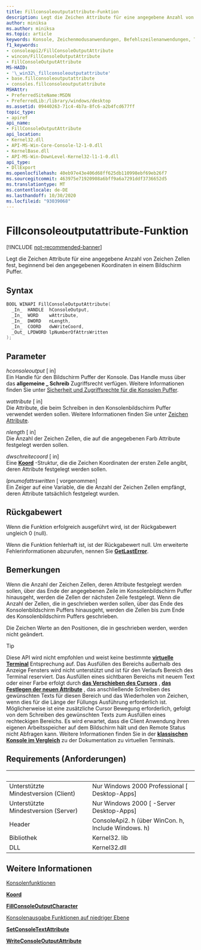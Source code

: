 ```yaml
---
title: Fillconsoleoutputattribute-Funktion
description: Legt die Zeichen Attribute für eine angegebene Anzahl von Zeichen Zellen fest, beginnend bei den angegebenen Koordinaten in einem Bildschirm Puffer.
author: miniksa
ms.author: miniksa
ms.topic: article
keywords: Konsole, Zeichenmodusanwendungen, Befehlszeilenanwendungen, Terminalanwendungen, Konsolen-API
f1_keywords:
- consoleapi2/FillConsoleOutputAttribute
- wincon/FillConsoleOutputAttribute
- FillConsoleOutputAttribute
MS-HAID:
- '\_win32\_fillconsoleoutputattribute'
- base.fillconsoleoutputattribute
- consoles.fillconsoleoutputattribute
MSHAttr:
- PreferredSiteName:MSDN
- PreferredLib:/library/windows/desktop
ms.assetid: 09440263-71c4-4b7a-8fc6-a2b4fcd677ff
topic_type:
- apiref
api_name:
- FillConsoleOutputAttribute
api_location:
- Kernel32.dll
- API-MS-Win-Core-Console-l2-1-0.dll
- KernelBase.dll
- API-MS-Win-DownLevel-Kernel32-l1-1-0.dll
api_type:
- DllExport
ms.openlocfilehash: 40eb97e43e406d68ff625db110998ebf69eb26f7
ms.sourcegitcommit: 463975e71920908a6bff9a6a7291ddf3736652d5
ms.translationtype: MT
ms.contentlocale: de-DE
ms.lasthandoff: 10/30/2020
ms.locfileid: "93039068"
---
```

# <a name="fillconsoleoutputattribute-function"></a>Fillconsoleoutputattribute-Funktion

[!INCLUDE [not-recommended-banner](./includes/not-recommended-banner.md)]

Legt die Zeichen Attribute für eine angegebene Anzahl von Zeichen Zellen fest, beginnend bei den angegebenen Koordinaten in einem Bildschirm Puffer.

## <a name="syntax"></a>Syntax

```C
BOOL WINAPI FillConsoleOutputAttribute(
  _In_  HANDLE  hConsoleOutput,
  _In_  WORD    wAttribute,
  _In_  DWORD   nLength,
  _In_  COORD   dwWriteCoord,
  _Out_ LPDWORD lpNumberOfAttrsWritten
);
```

## <a name="parameters"></a>Parameter

*hconsoleoutput* \[ in\]  
Ein Handle für den Bildschirm Puffer der Konsole. Das Handle muss über das **allgemeine \_ Schreib** Zugriffsrecht verfügen. Weitere Informationen finden Sie unter [Sicherheit und Zugriffsrechte für die Konsolen Puffer](console-buffer-security-and-access-rights.md).

*wattribute* \[ in\]  
Die Attribute, die beim Schreiben in den Konsolenbildschirm Puffer verwendet werden sollen. Weitere Informationen finden Sie unter [Zeichen Attribute](console-screen-buffers.md#character-attributes).

*nlength* \[ in\]  
Die Anzahl der Zeichen Zellen, die auf die angegebenen Farb Attribute festgelegt werden sollen.

*dwschreitecoord* \[ in\]  
Eine [**Koord**](coord-str.md) -Struktur, die die Zeichen Koordinaten der ersten Zelle angibt, deren Attribute festgelegt werden sollen.

*lpnumofattrswritten* \[ vorgenommen\]  
Ein Zeiger auf eine Variable, die die Anzahl der Zeichen Zellen empfängt, deren Attribute tatsächlich festgelegt wurden.

## <a name="return-value"></a>Rückgabewert

Wenn die Funktion erfolgreich ausgeführt wird, ist der Rückgabewert ungleich 0 (null).

Wenn die Funktion fehlerhaft ist, ist der Rückgabewert null. Um erweiterte Fehlerinformationen abzurufen, nennen Sie [**GetLastError**](https://msdn.microsoft.com/library/windows/desktop/ms679360).

## <a name="remarks"></a>Bemerkungen

Wenn die Anzahl der Zeichen Zellen, deren Attribute festgelegt werden sollen, über das Ende der angegebenen Zeile im Konsolenbildschirm Puffer hinausgeht, werden die Zellen der nächsten Zeile festgelegt. Wenn die Anzahl der Zellen, die in geschrieben werden sollen, über das Ende des Konsolenbildschirm Puffers hinausgeht, werden die Zellen bis zum Ende des Konsolenbildschirm Puffers geschrieben.

Die Zeichen Werte an den Positionen, die in geschrieben werden, werden nicht geändert.

> [!TIP]
> Diese API wird nicht empfohlen und weist keine bestimmte **[virtuelle Terminal](console-virtual-terminal-sequences.md)** Entsprechung auf. Das Ausfüllen des Bereichs außerhalb des Anzeige Fensters wird nicht unterstützt und ist für den Verlaufs Bereich des Terminal reserviert. Das Ausfüllen eines sichtbaren Bereichs mit neuem Text oder einer Farbe erfolgt durch **[das Verschieben des Cursors](console-virtual-terminal-sequences.md#cursor-positioning)** , **[das Festlegen der neuen Attribute](console-virtual-terminal-sequences.md#text-formatting)** , das anschließende Schreiben des gewünschten Texts für diesen Bereich und das Wiederholen von Zeichen, wenn dies für die Länge der Füllungs Ausführung erforderlich ist. Möglicherweise ist eine zusätzliche Cursor Bewegung erforderlich, gefolgt von dem Schreiben des gewünschten Texts zum Ausfüllen eines rechteckigen Bereichs. Es wird erwartet, dass die Client Anwendung ihren eigenen Arbeitsspeicher auf dem Bildschirm hält und den Remote Status nicht Abfragen kann. Weitere Informationen finden Sie in der **[klassischen Konsole im Vergleich](classic-vs-vt.md)** zu der Dokumentation zu virtuellen Terminals.

## <a name="requirements"></a>Requirements (Anforderungen)

| &nbsp; | &nbsp; |
|-|-|
| Unterstützte Mindestversion (Client) | Nur Windows 2000 Professional \[ Desktop-Apps\] |
| Unterstützte Mindestversion (Server) | Nur Windows 2000 \[ -Server Desktop-Apps\] |
| Header | ConsoleApi2. h (über WinCon. h, Include Windows. h) |
| Bibliothek | Kernel32. lib |
| DLL | Kernel32.dll |

## <a name="see-also"></a>Weitere Informationen

[Konsolenfunktionen](console-functions.md)

[**Koord**](coord-str.md)

[**FillConsoleOutputCharacter**](fillconsoleoutputcharacter.md)

[Konsolenausgabe Funktionen auf niedriger Ebene](low-level-console-output-functions.md)

[**SetConsoleTextAttribute**](setconsoletextattribute.md)

[**WriteConsoleOutputAttribute**](writeconsoleoutputattribute.md)
